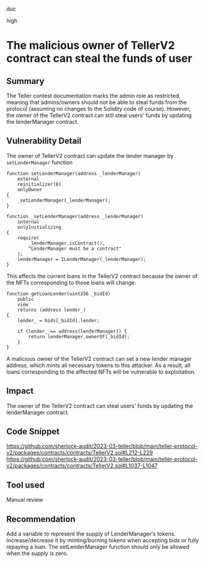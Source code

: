 duc

high

# The malicious owner of TellerV2 contract can steal the funds of user

## Summary
The Teller contest documentation marks the admin role as restricted, meaning that admins/owners should not be able to steal funds from the protocol (assuming no changes to the Solidity code of course). However, the owner of the TellerV2 contract can still steal users' funds by updating the lenderManager contract.
## Vulnerability Detail
The owner of TellerV2 contract can update the lender manager by `setLenderManager` function
```solidity=
function setLenderManager(address _lenderManager)
    external
    reinitializer(8)
    onlyOwner
{
    _setLenderManager(_lenderManager);
}

function _setLenderManager(address _lenderManager)
    internal
    onlyInitializing
{
    require(
        _lenderManager.isContract(),
        "LenderManager must be a contract"
    );
    lenderManager = ILenderManager(_lenderManager);
}
```
This affects the current loans in the TellerV2 contract because the owner of the NFTs corresponding to those loans will change.
```solidity=
function getLoanLender(uint256 _bidId)
    public
    view
    returns (address lender_)
{
    lender_ = bids[_bidId].lender;

    if (lender_ == address(lenderManager)) {
        return lenderManager.ownerOf(_bidId);
    }
}
```
A malicious owner of the TellerV2 contract can set a new lender manager address, which mints all necessary tokens to this attacker. As a result, all loans corresponding to the affected NFTs will be vulnerable to exploitation.

## Impact
The owner of the TellerV2 contract can steal users' funds by updating the lenderManager contract.
## Code Snippet
https://github.com/sherlock-audit/2023-03-teller/blob/main/teller-protocol-v2/packages/contracts/contracts/TellerV2.sol#L212-L229
https://github.com/sherlock-audit/2023-03-teller/blob/main/teller-protocol-v2/packages/contracts/contracts/TellerV2.sol#L1037-L1047
## Tool used
Manual review

## Recommendation
Add a variable to represent the supply of LenderManager's tokens. Increase/decrease it by minting/burning tokens when accepting bids or fully repaying a loan. The setLenderManager function should only be allowed when the supply is zero.